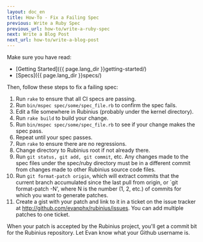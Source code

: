 ```yaml
---
layout: doc_en
title: How-To - Fix a Failing Spec
previous: Write a Ruby Spec
previous_url: how-to/write-a-ruby-spec
next: Write a Blog Post
next_url: how-to/write-a-blog-post
---
```


Make sure you have read:

  *  [Getting Started]({{ page.lang_dir }}getting-started/)
  *  [Specs]({{ page.lang_dir }}specs/)

Then, follow these steps to fix a failing spec:

  1.  Run `rake` to ensure that all CI specs are passing.
  2.  Run `bin/mspec spec/some/spec_file.rb` to confirm the spec fails.
  3.  Edit a file somewhere in Rubinius (probably under the kernel directory).
  4.  Run `rake build` to build your change.
  5.  Run `bin/mspec spec/some/spec_file.rb` to see if your change makes the
      spec pass.
  6.  Repeat until your spec passes.
  7.  Run `rake` to ensure there are no regressions.
  8.  Change directory to Rubinius root if not already there.
  9.  Run `git status, git add, git commit`, etc. Any changes made to the spec
      files under the spec/ruby directory must be in a different commit from
      changes made to other Rubinius source code files.
  10. Run `git format-patch origin`, which will extract commits that the current
      branch accumulated since the last pull from origin, or `git format-patch
      -N', where N is the number (1, 2, etc.) of commits for which you want to
      generate patches.
  11. Create a gist with your patch and link to it in a ticket on the issue
      tracker at http://github.com/evanphx/rubinius/issues. You can add multiple
      patches to one ticket.

When your patch is accepted by the Rubinius project, you'll get a commit bit
for the Rubinius repository. Let Evan know what your Github username is.
